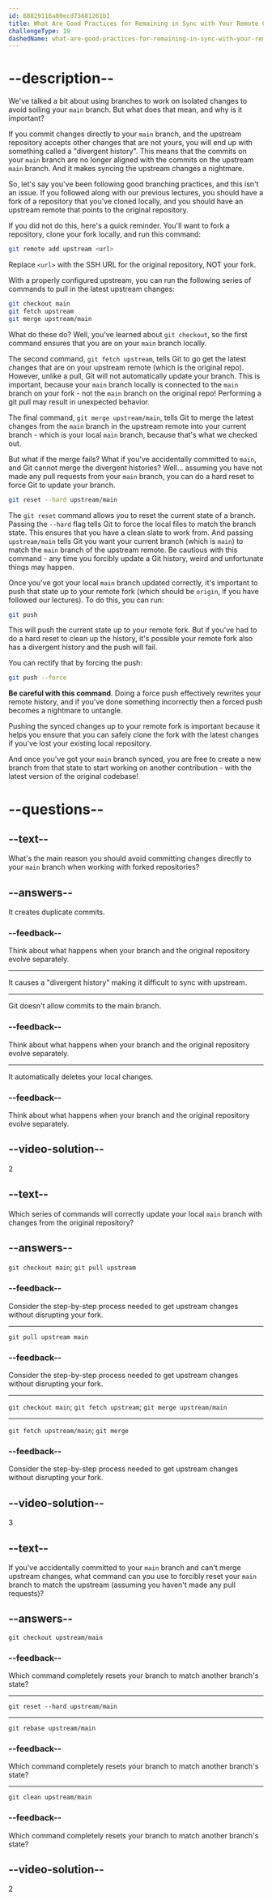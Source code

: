 ```yaml
---
id: 68829116a80ecd73681261b1
title: What Are Good Practices for Remaining in Sync with Your Remote Counterparts?
challengeType: 19
dashedName: what-are-good-practices-for-remaining-in-sync-with-your-remote-counterparts
---
```


# --description--

We've talked a bit about using branches to work on isolated changes to avoid soiling your `main` branch. But what does that mean, and why is it important?

If you commit changes directly to your `main` branch, and the upstream repository accepts other changes that are not yours, you will end up with something called a "divergent history". This means that the commits on your `main` branch are no longer aligned with the commits on the upstream `main` branch. And it makes syncing the upstream changes a nightmare.

So, let's say you've been following good branching practices, and this isn't an issue. If you followed along with our previous lectures, you should have a fork of a repository that you've cloned locally, and you should have an upstream remote that points to the original repository.

If you did not do this, here's a quick reminder. You'll want to fork a repository, clone your fork locally, and run this command:

```sh
git remote add upstream <url>
```

Replace `<url>` with the SSH URL for the original repository, NOT your fork.

With a properly configured upstream, you can run the following series of commands to pull in the latest upstream changes:

```sh
git checkout main
git fetch upstream
git merge upstream/main
```

What do these do? Well, you've learned about `git checkout`, so the first command ensures that you are on your `main` branch locally.

The second command, `git fetch upstream`, tells Git to go get the latest changes that are on your upstream remote (which is the original repo). However, unlike a pull, Git will not automatically update your branch. This is important, because your `main` branch locally is connected to the `main` branch on your fork - not the `main` branch on the original repo! Performing a git pull may result in unexpected behavior.

The final command, `git merge upstream/main`, tells Git to merge the latest changes from the `main` branch in the upstream remote into your current branch - which is your local `main` branch, because that's what we checked out.

But what if the merge fails? What if you've accidentally committed to `main`, and Git cannot merge the divergent histories? Well... assuming you have not made any pull requests from your `main` branch, you can do a hard reset to force Git to update your branch.

```sh
git reset --hard upstream/main
```

The `git reset` command allows you to reset the current state of a branch. Passing the `--hard` flag tells Git to force the local files to match the branch state. This ensures that you have a clean slate to work from. And passing `upstream/main` tells Git you want your current branch (which is `main`) to match the `main` branch of the upstream remote. Be cautious with this command - any time you forcibly update a Git history, weird and unfortunate things may happen.

Once you've got your local `main` branch updated correctly, it's important to push that state up to your remote fork (which should be `origin`, if you have followed our lectures). To do this, you can run:

```sh
git push
```

This will push the current state up to your remote fork. But if you've had to do a hard reset to clean up the history, it's possible your remote fork also has a divergent history and the push will fail.

You can rectify that by forcing the push:

```sh
git push --force
```

**Be careful with this command**. Doing a force push effectively rewrites your remote history, and if you've done something incorrectly then a forced push becomes a nightmare to untangle.

Pushing the synced changes up to your remote fork is important because it helps you ensure that you can safely clone the fork with the latest changes if you've lost your existing local repository.

And once you've got your `main` branch synced, you are free to create a new branch from that state to start working on another contribution - with the latest version of the original codebase!

# --questions--

## --text--

What's the main reason you should avoid committing changes directly to your `main` branch when working with forked repositories?

## --answers--

It creates duplicate commits.

### --feedback--

Think about what happens when your branch and the original repository evolve separately.

---

It causes a "divergent history" making it difficult to sync with upstream.

---

Git doesn't allow commits to the main branch.

### --feedback--

Think about what happens when your branch and the original repository evolve separately.

---

It automatically deletes your local changes.

### --feedback--

Think about what happens when your branch and the original repository evolve separately.

## --video-solution--

2

## --text--

Which series of commands will correctly update your local `main` branch with changes from the original repository?

## --answers--

`git checkout main`; `git pull upstream`

### --feedback--

Consider the step-by-step process needed to get upstream changes without disrupting your fork.

---

`git pull upstream main`

### --feedback--

Consider the step-by-step process needed to get upstream changes without disrupting your fork.

---

`git checkout main`; `git fetch upstream`; `git merge upstream/main`

---

`git fetch upstream/main`; `git merge`

### --feedback--

Consider the step-by-step process needed to get upstream changes without disrupting your fork.

## --video-solution--

3

## --text--

If you've accidentally committed to your `main` branch and can't merge upstream changes, what command can you use to forcibly reset your `main` branch to match the upstream (assuming you haven't made any pull requests)?

## --answers--

`git checkout upstream/main`

### --feedback--

Which command completely resets your branch to match another branch's state?

---

`git reset --hard upstream/main`

---

`git rebase upstream/main`

### --feedback--

Which command completely resets your branch to match another branch's state?

---

`git clean upstream/main`

### --feedback--

Which command completely resets your branch to match another branch's state?

## --video-solution--

2
